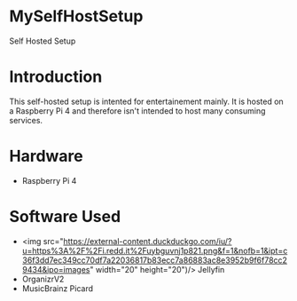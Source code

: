 # MySelfHostSetup
Self Hosted Setup

# Introduction
This self-hosted setup is intented for entertainement mainly. It is hosted on a Raspberry Pi 4 and therefore isn't intended to host many consuming services.

# Hardware
- Raspberry Pi 4

# Software Used
- <img src="https://external-content.duckduckgo.com/iu/?u=https%3A%2F%2Fi.redd.it%2Fuybguvnj1p821.png&f=1&nofb=1&ipt=c36f3dd7ec349cc70df7a22036817b83ecc7a86883ac8e3952b9f6f78cc29434&ipo=images" width="20" height="20")/> Jellyfin
- OrganizrV2
- MusicBrainz Picard
